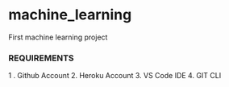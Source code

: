 # machine_learning
First machine learning project


### REQUIREMENTS  ####

1 . Github Account
2.  Heroku Account
3.  VS Code IDE
4.  GIT CLI